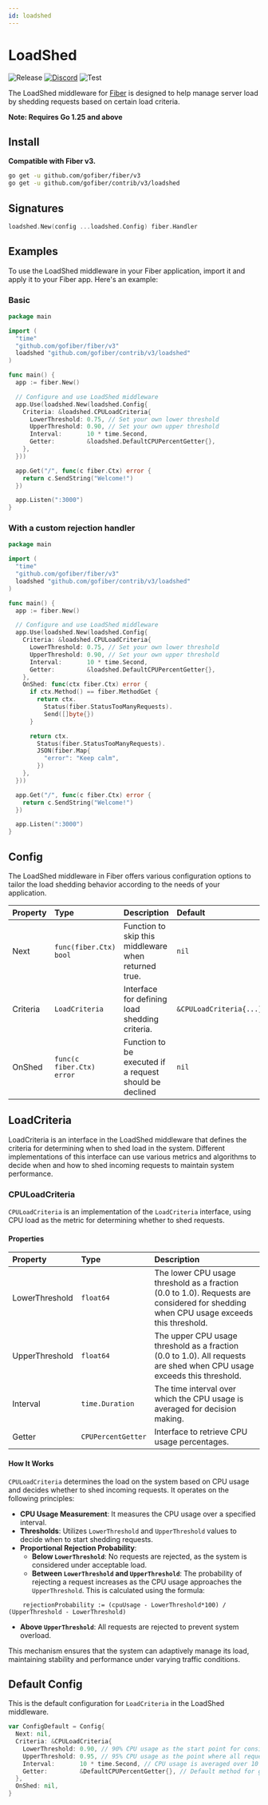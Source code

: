 ```yaml
---
id: loadshed
---
```


# LoadShed

![Release](https://img.shields.io/github/v/tag/gofiber/contrib?filter=loadshed*)
[![Discord](https://img.shields.io/discord/704680098577514527?style=flat&label=%F0%9F%92%AC%20discord&color=00ACD7)](https://gofiber.io/discord)
![Test](https://github.com/gofiber/contrib/workflows/Test%20Loadshed/badge.svg)

The LoadShed middleware for [Fiber](https://github.com/gofiber/fiber) is designed to help manage server load by shedding requests based on certain load criteria.

**Note: Requires Go 1.25 and above**

## Install

**Compatible with Fiber v3.**

```sh
go get -u github.com/gofiber/fiber/v3
go get -u github.com/gofiber/contrib/v3/loadshed
```

## Signatures

```go
loadshed.New(config ...loadshed.Config) fiber.Handler
```

## Examples

To use the LoadShed middleware in your Fiber application, import it and apply it to your Fiber app. Here's an example:

### Basic

```go
package main

import (
  "time"
  "github.com/gofiber/fiber/v3"
  loadshed "github.com/gofiber/contrib/v3/loadshed"
)

func main() {
  app := fiber.New()

  // Configure and use LoadShed middleware
  app.Use(loadshed.New(loadshed.Config{
    Criteria: &loadshed.CPULoadCriteria{
      LowerThreshold: 0.75, // Set your own lower threshold
      UpperThreshold: 0.90, // Set your own upper threshold
      Interval:       10 * time.Second,
      Getter:         &loadshed.DefaultCPUPercentGetter{},
    },
  }))

  app.Get("/", func(c fiber.Ctx) error {
    return c.SendString("Welcome!")
  })

  app.Listen(":3000")
}
```

### With a custom rejection handler

```go
package main

import (
  "time"
  "github.com/gofiber/fiber/v3"
  loadshed "github.com/gofiber/contrib/v3/loadshed"
)

func main() {
  app := fiber.New()

  // Configure and use LoadShed middleware
  app.Use(loadshed.New(loadshed.Config{
    Criteria: &loadshed.CPULoadCriteria{
      LowerThreshold: 0.75, // Set your own lower threshold
      UpperThreshold: 0.90, // Set your own upper threshold
      Interval:       10 * time.Second,
      Getter:         &loadshed.DefaultCPUPercentGetter{},
    },
    OnShed: func(ctx fiber.Ctx) error {
      if ctx.Method() == fiber.MethodGet {
        return ctx.
          Status(fiber.StatusTooManyRequests).
          Send([]byte{})
      }

      return ctx.
        Status(fiber.StatusTooManyRequests).
        JSON(fiber.Map{
          "error": "Keep calm",
        })
    },
  }))

  app.Get("/", func(c fiber.Ctx) error {
    return c.SendString("Welcome!")
  })

  app.Listen(":3000")
}
```

## Config

The LoadShed middleware in Fiber offers various configuration options to tailor the load shedding behavior according to the needs of your application.

| Property | Type                       | Description                                             | Default                 |
|:---------|:---------------------------|:--------------------------------------------------------|:------------------------|
| Next     | `func(fiber.Ctx) bool`    | Function to skip this middleware when returned true.    | `nil`                   |
| Criteria | `LoadCriteria`             | Interface for defining load shedding criteria.          | `&CPULoadCriteria{...}` |
| OnShed   | `func(c fiber.Ctx) error` | Function to be executed if a request should be declined | `nil`                   |

## LoadCriteria

LoadCriteria is an interface in the LoadShed middleware that defines the criteria for determining when to shed load in the system. Different implementations of this interface can use various metrics and algorithms to decide when and how to shed incoming requests to maintain system performance.

### CPULoadCriteria

`CPULoadCriteria` is an implementation of the `LoadCriteria` interface, using CPU load as the metric for determining whether to shed requests.

#### Properties

| Property       | Type               | Description                                                                                                                           |
|:---------------|:-------------------|:--------------------------------------------------------------------------------------------------------------------------------------|
| LowerThreshold | `float64`          | The lower CPU usage threshold as a fraction (0.0 to 1.0). Requests are considered for shedding when CPU usage exceeds this threshold. |
| UpperThreshold | `float64`          | The upper CPU usage threshold as a fraction (0.0 to 1.0). All requests are shed when CPU usage exceeds this threshold.                |
| Interval       | `time.Duration`    | The time interval over which the CPU usage is averaged for decision making.                                                           |
| Getter         | `CPUPercentGetter` | Interface to retrieve CPU usage percentages.                                                                                          |

#### How It Works

`CPULoadCriteria` determines the load on the system based on CPU usage and decides whether to shed incoming requests. It operates on the following principles:

- **CPU Usage Measurement**: It measures the CPU usage over a specified interval.
- **Thresholds**: Utilizes `LowerThreshold` and `UpperThreshold` values to decide when to start shedding requests.
- **Proportional Rejection Probability**:
  - **Below `LowerThreshold`**: No requests are rejected, as the system is considered under acceptable load.
  - **Between `LowerThreshold` and `UpperThreshold`**: The probability of rejecting a request increases as the CPU usage approaches the `UpperThreshold`. This is calculated using the formula:
```plaintext
    rejectionProbability := (cpuUsage - LowerThreshold*100) / (UpperThreshold - LowerThreshold)
```
  - **Above `UpperThreshold`**: All requests are rejected to prevent system overload.

This mechanism ensures that the system can adaptively manage its load, maintaining stability and performance under varying traffic conditions.

## Default Config

This is the default configuration for `LoadCriteria` in the LoadShed middleware.

```go
var ConfigDefault = Config{
  Next: nil,
  Criteria: &CPULoadCriteria{
    LowerThreshold: 0.90, // 90% CPU usage as the start point for considering shedding
    UpperThreshold: 0.95, // 95% CPU usage as the point where all requests are shed
    Interval:       10 * time.Second, // CPU usage is averaged over 10 seconds
    Getter:         &DefaultCPUPercentGetter{}, // Default method for getting CPU usage
  }, 
  OnShed: nil,
}
```
